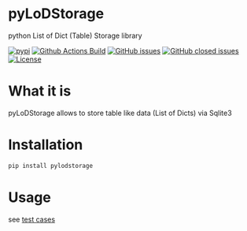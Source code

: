 # pyLoDStorage
python List of Dict (Table) Storage library

[![pypi](https://img.shields.io/pypi/pyversions/pyLoDStorage)](https://pypi.org/project/pyLoDStorage/)
[![Github Actions Build](https://github.com/WolfgangFahl/pyLoDStorage/workflows/Build/badge.svg?branch=master)](https://github.com/WolfgangFahl/pyLoDStorage/actions?query=workflow%3ABuild+branch%3Amaster)
[![GitHub issues](https://img.shields.io/github/issues/WolfgangFahl/pyLoDStorage.svg)](https://github.com/WolfgangFahl/pyLoDStorage/issues)
[![GitHub closed issues](https://img.shields.io/github/issues-closed/WolfgangFahl/pyLoDStorage.svg)](https://github.com/WolfgangFahl/pyLoDStorage/issues/?q=is%3Aissue+is%3Aclosed)
[![License](https://img.shields.io/github/license/WolfgangFahl/pyLoDStorage.svg)](https://www.apache.org/licenses/LICENSE-2.0)

What it is
==========
pyLoDStorage allows to store table like data (List of Dicts) via Sqlite3

Installation
============
```bash
pip install pylodstorage
```

Usage
=====
see [test cases](https://github.com/WolfgangFahl/pyLoDStorage/tests)
